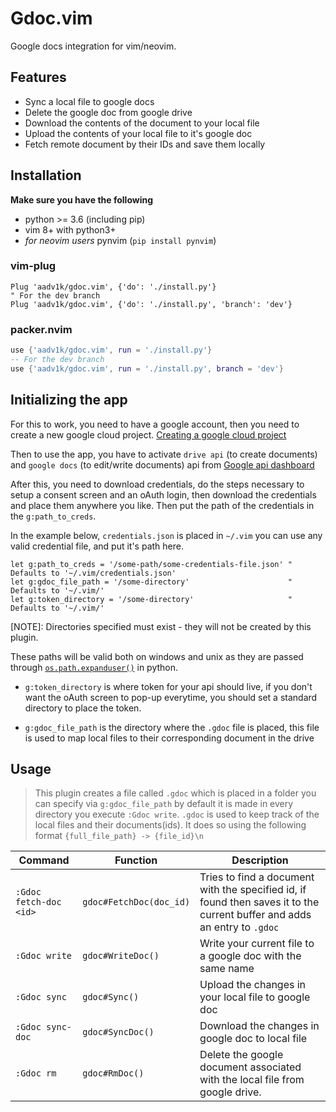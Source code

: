 # Gdoc.vim

Google docs integration for vim/neovim.

## Features

- Sync a local file to google docs
- Delete the google doc from google drive
- Download the contents of the document to your local file
- Upload the contents of your local file to it's google doc
- Fetch remote document by their IDs and save them locally

## Installation

**Make sure you have the following**

- python >= 3.6 (including pip)
- vim 8+ with python3+
- _for neovim users_ pynvim (`pip install pynvim`)

### vim-plug

```vim
Plug 'aadv1k/gdoc.vim', {'do': './install.py'}
" For the dev branch
Plug 'aadv1k/gdoc.vim', {'do': './install.py', 'branch': 'dev'}
```

### packer.nvim

```lua
use {'aadv1k/gdoc.vim', run = './install.py'}
-- For the dev branch
use {'aadv1k/gdoc.vim', run = './install.py', branch = 'dev'}
```

## Initializing the app

For this to work, you need to have a google account, then you need to create a new google cloud project.
[Creating a google cloud project](https://developers.google.com/workspace/guides/create-project)

Then to use the app, you have to activate `drive api` (to create documents) and `google docs` (to edit/write documents) api from
[Google api dashboard](https://console.cloud.google.com/apis/dashboard)

After this, you need to download credentials, do the steps necessary to setup a consent screen and an
oAuth login, then download the credentials and place them anywhere you like. Then put the path of
the credentials in the `g:path_to_creds`.

In the example below, `credentials.json` is placed in `~/.vim` you can use any valid credential file, and put it's path here.

```vim
let g:path_to_creds = '/some-path/some-credentials-file.json' " Defaults to '~/.vim/credentials.json'
let g:gdoc_file_path = '/some-directory'                      " Defaults to '~/.vim/'
let g:token_directory = '/some-directory'                     " Defaults to '~/.vim/'
```

[NOTE]: Directories specified must exist - they will not be created by this plugin.

These paths will be valid both on windows and unix as they are passed through [`os.path.expanduser()`](https://docs.python.org/3/library/os.path.html#os.path.expanduser) in python.

- `g:token_directory` is where token for your api should live, if you don't
  want the oAuth screen to pop-up everytime, you should set a standard directory
  to place the token.

- `g:gdoc_file_path` is the directory where the `.gdoc` file is placed, this file
  is used to map local files to their corresponding document in the drive

## Usage

> This plugin creates a file called `.gdoc` which is placed in a folder you can specify via `g:gdoc_file_path` by default it is made in every directory you execute `:Gdoc write`.
> `.gdoc` is used to keep track of the local files and their documents(ids). It does so using the following format `{full_file_path} -> {file_id}\n`

| Command          | Function          | Description                                                                  |
| ---------------- | ----------------- | ---------------------------------------------------------------------------- |
| `:Gdoc fetch-doc <id>`    | `gdoc#FetchDoc(doc_id)` | Tries to find a document with the specified id, if found then saves it to the current buffer and adds an entry to `.gdoc`                  |
| `:Gdoc write`    | `gdoc#WriteDoc()` | Write your current file to a google doc with the same name                   |
| `:Gdoc sync`     | `gdoc#Sync()`     | Upload the changes in your local file to google doc                          |
| `:Gdoc sync-doc` | `gdoc#SyncDoc()`  | Download the changes in google doc to local file                             |
| `:Gdoc rm`       | `gdoc#RmDoc()`    | Delete the google document associated with the local file from google drive. |

